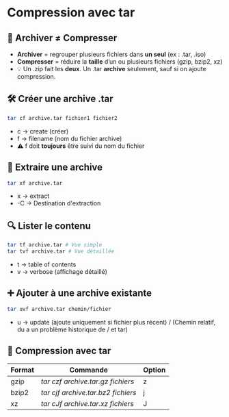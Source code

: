 # Compression avec tar

## **🧠 Archiver ≠ Compresser**

- **Archiver** = regrouper plusieurs fichiers dans **un seul** (ex : .tar, .iso)
- **Compresser** = réduire la **taille** d’un ou plusieurs fichiers (gzip, bzip2, xz)
- 💡 Un .zip fait les **deux**. Un .tar **archive** seulement, sauf si on ajoute compression.



## **🛠️ Créer une archive .tar**
```bash
tar cf archive.tar fichier1 fichier2
```
- c → create (créer)
- f → filename (nom du fichier archive)
- ⚠️ f doit **toujours** être suivi du nom du fichier



## **📂 Extraire une archive**
```bash
tar xf archive.tar
```
- x → extract
- -C → Destination d'extraction



## **🔍 Lister le contenu**
```bash
tar tf archive.tar # Vue simple  
tar tvf archive.tar # Vue détaillée
```
- t → table of contents
- v → verbose (affichage détaillé)



## **➕ Ajouter à une archive existante**
```bash
tar uvf archive.tar chemin/fichier
```
- u → update (ajoute uniquement si fichier plus récent) / (Chemin relatif, du a un problème historique de / et tar)



## **💨 Compression avec tar**

| **Format** | **Commande**                       | **Option** |
|------------|------------------------------------|------------|
| gzip       | *tar czf archive.tar.gz fichiers*  | z          |
| bzip2      | *tar cjf archive.tar.bz2 fichiers* | j          |
| xz         | *tar cJf archive.tar.xz fichiers*  | J          |

